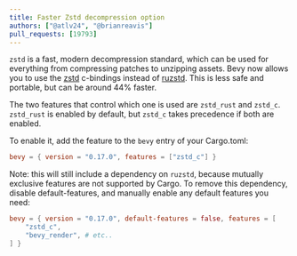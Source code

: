 ```yaml
---
title: Faster Zstd decompression option
authors: ["@atlv24", "@brianreavis"]
pull_requests: [19793]
---
```


`zstd` is a fast, modern decompression standard, which can be used for everything from compressing patches to unzipping assets.
Bevy now allows you to use the [zstd](https://crates.io/crates/zstd) c-bindings instead of [ruzstd](https://crates.io/crates/ruzstd).
This is less safe and portable, but can be around 44% faster.

The two features that control which one is used are `zstd_rust` and `zstd_c`.
`zstd_rust` is enabled by default, but `zstd_c` takes precedence if both are enabled.

To enable it, add the feature to the `bevy` entry of your Cargo.toml:

```toml
bevy = { version = "0.17.0", features = ["zstd_c"] }
```

Note: this will still include a dependency on `ruzstd`, because mutually exclusive features are not supported by Cargo.
To remove this dependency, disable default-features, and manually enable any default features you need:

```toml
bevy = { version = "0.17.0", default-features = false, features = [
    "zstd_c",
    "bevy_render", # etc..
] }
```
